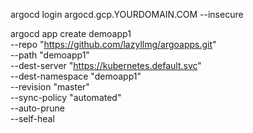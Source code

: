 argocd login argocd.gcp.YOURDOMAIN.COM --insecure


argocd app create demoapp1\
      --repo "https://github.com/lazyllmg/argoapps.git" \
      --path "demoapp1" \
      --dest-server "https://kubernetes.default.svc" \
      --dest-namespace "demoapp1" \
      --revision "master" \
      --sync-policy "automated" \
      --auto-prune \
      --self-heal

